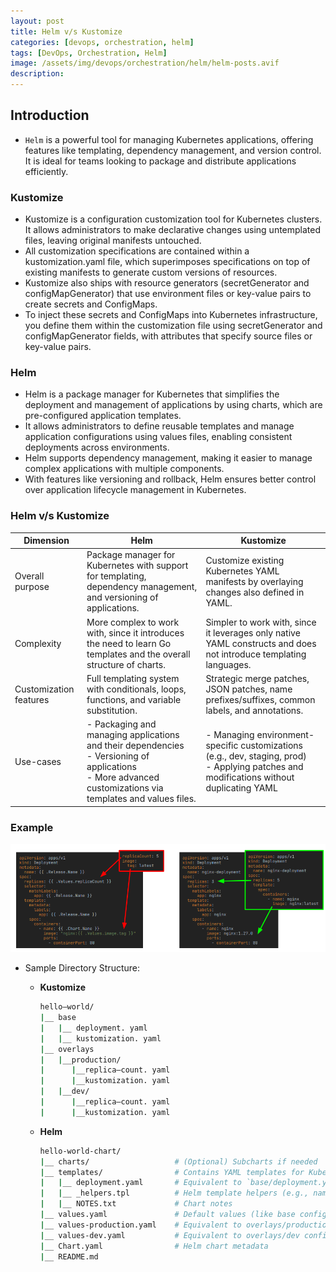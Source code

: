 ```yaml
---
layout: post
title: Helm v/s Kustomize
categories: [devops, orchestration, helm]
tags: [DevOps, Orchestration, Helm]
image: /assets/img/devops/orchestration/helm/helm-posts.avif
description: 
---
```


## Introduction

- `Helm` is a powerful tool for managing Kubernetes applications, offering features like templating, dependency management, and version control. It is ideal for teams looking to package and distribute applications efficiently.

### Kustomize

- Kustomize is a configuration customization tool for Kubernetes clusters. It allows administrators to make declarative changes using untemplated files, leaving original manifests untouched.
- All customization specifications are contained within a kustomization.yaml file, which superimposes specifications on top of existing manifests to generate custom versions of resources.
- Kustomize also ships with resource generators (secretGenerator and configMapGenerator) that use environment files or key-value pairs to create secrets and ConfigMaps.
- To inject these secrets and ConfigMaps into Kubernetes infrastructure, you define them within the customization file using secretGenerator and configMapGenerator fields, with attributes that specify source files or key-value pairs.

### Helm

- Helm is a package manager for Kubernetes that simplifies the deployment and management of applications by using charts, which are pre-configured application templates.
- It allows administrators to define reusable templates and manage application configurations using values files, enabling consistent deployments across environments.
- Helm supports dependency management, making it easier to manage complex applications with multiple components.
- With features like versioning and rollback, Helm ensures better control over application lifecycle management in Kubernetes.

### Helm v/s Kustomize

| Dimension         | Helm                                                                 | Kustomize                                                                 |
|-------------------|----------------------------------------------------------------------|---------------------------------------------------------------------------|
| Overall purpose   | Package manager for Kubernetes with support for templating, dependency management, and versioning of applications. | Customize existing Kubernetes YAML manifests by overlaying changes also defined in YAML. |
| Complexity        | More complex to work with, since it introduces the need to learn Go templates and the overall structure of charts. | Simpler to work with, since it leverages only native YAML constructs and does not introduce templating languages. |
| Customization features | Full templating system with conditionals, loops, functions, and variable substitution. | Strategic merge patches, JSON patches, name prefixes/suffixes, common labels, and annotations. |
| Use-cases         | - Packaging and managing applications and their dependencies <br> - Versioning of applications <br> - More advanced customizations via templates and values files. | - Managing environment-specific customizations (e.g., dev, staging, prod) <br> - Applying patches and modifications without duplicating YAML |

### Example

![Helm vs Kustomize](/assets/img/devops/orchestration/helm/helm-vs-kustomize.png)

- Sample Directory Structure:

  - **Kustomize**

    ```sh
    hello—world/
    |__ base
    |   |__ deployment. yaml
    |   |__ kustomization. yaml
    |__ overlays
    |   |__production/
    |      |__replica—count. yaml
    |      |__kustomization. yaml
    |   |__dev/
    |      |__replica—count. yaml
    |      |__kustomization. yaml
    ```

  - **Helm**

    ```sh
    hello-world-chart/
    |__ charts/                   # (Optional) Subcharts if needed
    |__ templates/                # Contains YAML templates for Kubernetes manifests
    |   |__ deployment.yaml       # Equivalent to `base/deployment.yaml`
    |   |__ _helpers.tpl          # Helm template helpers (e.g., naming conventions)
    |   |__ NOTES.txt             # Chart notes
    |__ values.yaml               # Default values (like base configurations)
    |__ values-production.yaml    # Equivalent to overlays/production configs
    |__ values-dev.yaml           # Equivalent to overlays/dev configs
    |__ Chart.yaml                # Helm chart metadata
    |__ README.md   
    ```
